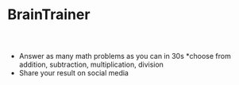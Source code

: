 # BrainTrainer
# <Math game app>
- Answer as many math problems as you can in 30s 
      *choose from addition, subtraction, multiplication, division
- Share your result on social media


